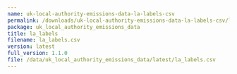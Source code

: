 ```yaml
---
name: uk-local-authority-emissions-data-la-labels-csv
permalink: /downloads/uk-local-authority-emissions-data-la-labels-csv/latest
package: uk_local_authority_emissions_data
title: la_labels
filename: la_labels.csv
version: latest
full_version: 1.1.0
file: /data/uk_local_authority_emissions_data/latest/la_labels.csv
---
```

